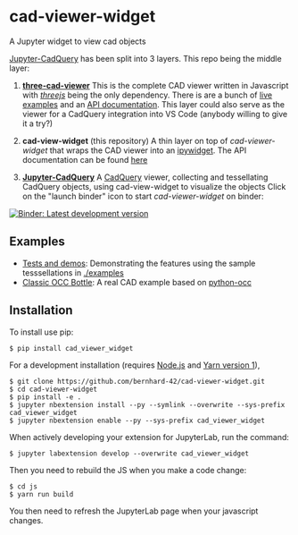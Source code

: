 # cad-viewer-widget

A Jupyter widget to view cad objects

[Jupyter-CadQuery](https://github.com/bernhard-42/jupyter-cadquery) has been split into 3 layers.
This repo being the middle layer:

1. **[three-cad-viewer](https://github.com/bernhard-42/three-cad-viewer)**
   This is the complete CAD viewer written in Javascript with _[threejs](https://github.com/mrdoob/three.js/)_ being the only dependency. There is are a bunch of [live examples](https://bernhard-42.github.io/three-cad-viewer/example.html) and an [API documentation](https://bernhard-42.github.io/three-cad-viewer/Viewer.html). This layer could also serve as the viewer for a CadQuery integration into VS Code (anybody willing to give it a try?)

2. **cad-view-widget** (this repository)
   A thin layer on top of _cad-viewer-widget_ that wraps the CAD viewer into an [ipywidget](https://github.com/jupyter-widgets/ipywidgets). The API documentation can be found [here](https://bernhard-42.github.io/cad-viewer-widget/cad_viewer_widget/index.html)

3. **[Jupyter-CadQuery](https://github.com/bernhard-42/jupyter-cadquery)** A [CadQuery](https://github.com/CadQuery/cadquery) viewer, collecting and tessellating CadQuery objects, using cad-view-widget to visualize the objects
   Click on the "launch binder" icon to start _cad-viewer-widget_ on binder:

[![Binder: Latest development version](https://mybinder.org/badge_logo.svg)](https://mybinder.org/v2/gh/bernhard-42/cad-viewer-widget/master?urlpath=lab&filepath=notebooks)

## Examples

- [Tests and demos](notebooks/Tests-and-demos.ipyng): Demonstrating the features using the sample tesssellations in [./examples](./examples)
- [Classic OCC Bottle](notebooks/Classic-OCC-Bottle): A real CAD example based on [python-occ](https://github.com/tpaviot/pythonocc-core)

## Installation

To install use pip:

    $ pip install cad_viewer_widget

For a development installation (requires [Node.js](https://nodejs.org) and [Yarn version 1](https://classic.yarnpkg.com/)),

    $ git clone https://github.com/bernhard-42/cad-viewer-widget.git
    $ cd cad-viewer-widget
    $ pip install -e .
    $ jupyter nbextension install --py --symlink --overwrite --sys-prefix cad_viewer_widget
    $ jupyter nbextension enable --py --sys-prefix cad_viewer_widget

When actively developing your extension for JupyterLab, run the command:

    $ jupyter labextension develop --overwrite cad_viewer_widget

Then you need to rebuild the JS when you make a code change:

    $ cd js
    $ yarn run build

You then need to refresh the JupyterLab page when your javascript changes.
